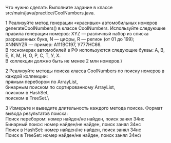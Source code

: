 Что нужно сделать
Выполните задание в классе src/main/java/practice/CoolNumbers.java.

1 Реализуйте метод генерации «красивых» автомобильных номеров generateCoolNumbers() в классе CoolNumbers. Используйте следующие правила генерации номеров:
XYZ — различный набор из списка разрешенных букв, N — цифры, R — регион (от 01 до 199);\
XNNNYZR — пример: A111BC197, У777HC66.\
В госномерах автомобилей в РФ используются следующие буквы: А, В, Е, К, М, Н, О, Р, С, Т, У, Х.\
В коллекции должно быть не менее 2 млн номеров.\

2 Реализуйте методы поиска класса CoolNumbers по поиску номеров в каждой коллекции:\
прямым перебором по ArrayList,\
бинарным поиском по сортированному ArrayList,\
поиском в HashSet,\
поиском в TreeSet.\

3 Измерьте и выведите длительность каждого метода поиска. Формат вывода результатов поиска:\
Поиск перебором: номер найден/не найден, поиск занял 34нс\
Бинарный поиск: номер найден/не найден, поиск занял 34нс\
Поиск в HashSet: номер найден/не найден, поиск занял 34нс\
Поиск в TreeSet: номер найден/не найден, поиск занял 34нс\